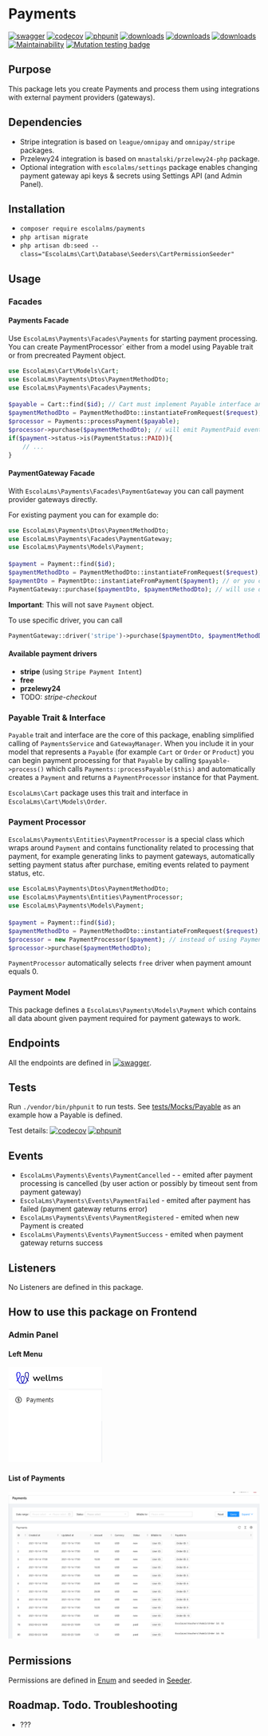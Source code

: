 # Payments

[![swagger](https://img.shields.io/badge/documentation-swagger-green)](https://escolalms.github.io/payments/)
[![codecov](https://codecov.io/gh/EscolaLMS/payments/branch/main/graph/badge.svg?token=NRAN4R8AGZ)](https://codecov.io/gh/EscolaLMS/payments)
[![phpunit](https://github.com/EscolaLMS/payments/actions/workflows/test.yml/badge.svg)](https://github.com/EscolaLMS/payments/actions/workflows/test.yml)
[![downloads](https://img.shields.io/packagist/dt/escolalms/payments)](https://packagist.org/packages/escolalms/payments)
[![downloads](https://img.shields.io/packagist/v/escolalms/payments)](https://packagist.org/packages/escolalms/payments)
[![downloads](https://img.shields.io/packagist/l/escolalms/payments)](https://packagist.org/packages/escolalms/payments)
[![Maintainability](https://api.codeclimate.com/v1/badges/e42a94f20c76b719fc38/maintainability)](https://codeclimate.com/github/EscolaLMS/payments/maintainability)
[![Mutation testing badge](https://img.shields.io/endpoint?style=flat&url=https%3A%2F%2Fbadge-api.stryker-mutator.io%2Fgithub.com%2FEscolaLMS%2Fpayments%2Fmain)](https://dashboard.stryker-mutator.io/reports/github.com/EscolaLMS/payments/main)

## Purpose

This package lets you create Payments and process them using integrations with external payment providers (gateways).

## Dependencies

- Stripe integration is based on `league/omnipay` and `omnipay/stripe` packages.
- Przelewy24 integration is based on `mnastalski/przelewy24-php` package.
- Optional integration with `escolalms/settings` package enables changing payment gateway api keys & secrets using Settings API (and Admin Panel).

## Installation

- `composer require escolalms/payments`
- `php artisan migrate`
- `php artisan db:seed --class="EscolaLms\Cart\Database\Seeders\CartPermissionSeeder"`

## Usage

### Facades

#### Payments Facade

Use `EscolaLms\Payments\Facades\Payments` for starting payment processing.
You can create PaymentProcessor` either from a model using Payable trait or from precreated Payment object.

```php
use EscolaLms\Cart\Models\Cart;
use EscolaLms\Payments\Dtos\PaymentMethodDto;
use EscolaLms\Payments\Facades\Payments;

$payable = Cart::find($id); // Cart must implement Payable interface and use Payable trait
$paymentMethodDto = PaymentMethodDto::instantiateFromRequest($request);
$processor = Payments::processPayment($payable);
$processor->purchase($paymentMethodDto); // will emit PaymentPaid event on success
if($payment->status->is(PaymentStatus::PAID)){
    // ...
}
```

#### PaymentGateway Facade

With `EscolaLms\Payments\Facades\PaymentGateway` you can call payment provider gateways directly.

For existing payment you can for example do:

```php
use EscolaLms\Payments\Dtos\PaymentMethodDto;
use EscolaLms\Payments\Facades\PaymentGateway;
use EscolaLms\Payments\Models\Payment;

$payment = Payment::find($id);
$paymentMethodDto = PaymentMethodDto::instantiateFromRequest($request);
$paymentDto = PaymentDto::instantiateFromPayment($payment); // or you can create it manually
PaymentGateway::purchase($paymentDto, $paymentMethodDto); // will use default payment driver
```

**Important**: This will not save `Payment` object.

To use specific driver, you can call

```php
PaymentGateway::driver('stripe')->purchase($paymentDto, $paymentMethodDto);
```

#### Available payment drivers

- **stripe** (using `Stripe Payment Intent`)
- **free**
- **przelewy24**
- TODO: _stripe-checkout_

### Payable Trait & Interface

`Payable` trait and interface are the core of this package, enabling simplified calling of `PaymentsService` and `GatewayManager`.
When you include it in your model that represents a `Payable` (for example `Cart` or `Order` or `Product`) you can begin payment processing for that `Payable` by calling `$payable->process()`
which calls `Payments::processPayable($this)` and automatically creates a `Payment` and returns a `PaymentProcessor` instance for that Payment.

`EscolaLms\Cart` package uses this trait and interface in `EscolaLms\Cart\Models\Order`.

### Payment Processor

`EscolaLms\Payments\Entities\PaymentProcessor` is a special class which wraps around `Payment`
and contains functionality related to processing that payment, for example generating links to payment gateways, automatically setting payment status after purchase, emiting events related to payment status, etc.

```php
use EscolaLms\Payments\Dtos\PaymentMethodDto;
use EscolaLms\Payments\Entities\PaymentProcessor;
use EscolaLms\Payments\Models\Payment;

$payment = Payment::find($id);
$paymentMethodDto = PaymentMethodDto::instantiateFromRequest($request);
$processor = new PaymentProcessor($payment); // instead of using Payments facade
$processor->purchase($paymentMethodDto);
```

`PaymentProcessor` automatically selects `free` driver when payment amount equals 0.

### Payment Model

This package defines a `EscolaLms\Payments\Models\Payment` which contains all data abount given payment required for payment gateways to work.

## Endpoints

All the endpoints are defined in [![swagger](https://img.shields.io/badge/documentation-swagger-green)](https://escolalms.github.io/payments/).

## Tests

Run `./vendor/bin/phpunit` to run tests. See [tests/Mocks/Payable](tests/Mocks/Payable.php) as an example how a Payable is defined.

Test details: [![codecov](https://codecov.io/gh/EscolaLMS/Files/branch/main/graph/badge.svg?token=NRAN4R8AGZ)](https://codecov.io/gh/EscolaLMS/payments)
[![phpunit](https://github.com/EscolaLMS/payments/actions/workflows/test.yml/badge.svg)](https://github.com/EscolaLMS/payments/actions/workflows/test.yml)

## Events

- `EscolaLms\Payments\Events\PaymentCancelled` - - emited after payment processing is cancelled (by user action or possibly by timeout sent from payment gateway)
- `EscolaLms\Payments\Events\PaymentFailed` - emited after payment has failed (payment gateway returns error)
- `EscolaLms\Payments\Events\PaymentRegistered` - emited when new Payment is created
- `EscolaLms\Payments\Events\PaymentSuccess` - emited when payment gateway returns success

## Listeners

No Listeners are defined in this package.

## How to use this package on Frontend

### Admin Panel

#### **Left Menu**

![Admin panel menu](docs/menu.png "Admin panel menu")

#### **List of Payments**

![List of Payments](docs/list.png "List of Payments")

## Permissions

Permissions are defined in [Enum](src/Enums/CartPermissionsEnum.php) and seeded in [Seeder](database/seeders/CartPermissionSeeder.php).

## Roadmap. Todo. Troubleshooting

- ???
